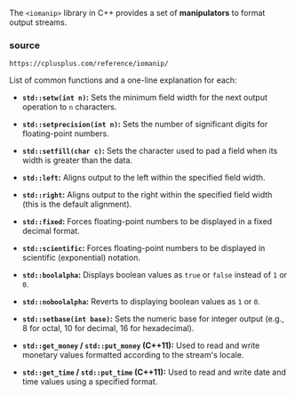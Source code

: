 
The `<iomanip>` library in C++ provides a set of **manipulators** to format output streams. 


### source

```
https://cplusplus.com/reference/iomanip/
```


List of common functions and a one-line explanation for each:



  * **`std::setw(int n)`:** Sets the minimum field width for the next output operation to `n` characters.

  * **`std::setprecision(int n)`:** Sets the number of significant digits for floating-point numbers.


  * **`std::setfill(char c)`:** Sets the character used to pad a field when its width is greater than the data.


  * **`std::left`:** Aligns output to the left within the specified field width.


  * **`std::right`:** Aligns output to the right within the specified field width (this is the default alignment).


  * **`std::fixed`:** Forces floating-point numbers to be displayed in a fixed decimal format.


  * **`std::scientific`:** Forces floating-point numbers to be displayed in scientific (exponential) notation.


  * **`std::boolalpha`:** Displays boolean values as `true` or `false` instead of `1` or `0`.


  * **`std::noboolalpha`:** Reverts to displaying boolean values as `1` or `0`.


  * **`std::setbase(int base)`:** Sets the numeric base for integer output (e.g., 8 for octal, 10 for decimal, 16 for hexadecimal).


  * **`std::get_money` / `std::put_money` (C++11):** Used to read and write monetary values formatted according to the stream's locale.


  * **`std::get_time` / `std::put_time` (C++11):** Used to read and write date and time values using a specified format.


